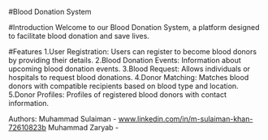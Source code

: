 #Blood Donation System

#Introduction
Welcome to our Blood Donation System, a platform designed to facilitate blood donation and save lives. 

#Features
1.User Registration: Users can register to become blood donors by providing their details.
2.Blood Donation Events: Information about upcoming blood donation events.
3.Blood Request: Allows individuals or hospitals to request blood donations.
4.Donor Matching: Matches blood donors with compatible recipients based on blood type and location.
5.Donor Profiles: Profiles of registered blood donors with contact information.

Authors:
Muhammad Sulaiman - www.linkedin.com/in/m-sulaiman-khan-72610823b
Muhammad Zaryab - 
